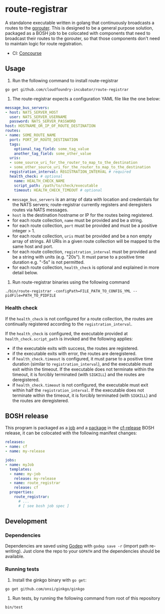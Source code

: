route-registrar
===============

A standalone executable written in golang that continuously broadcasts a routes to the [gorouter](https://github.com/cloudfoundry/gorouter).  This is designed to be a general purpose solution, packaged as a BOSH job to be colocated with components that need to broadcast their routes to the gorouter, so that those components don't need to maintain logic for route registration.

* CI: [Concourse](https://cf-routing.ci.cf-app.com/pipelines/route-registrar)

## Usage

1. Run the following command to install route-registrar
  ```
  go get github.com/cloudfoundry-incubator/route-registrar
  ```

1. The route-registrar expects a configuration YAML file like the one below:
  ```yaml
  message_bus_servers:
  - host: NATS_SERVER_HOST
    user: NATS_SERVER_USERNAME
    password: NATS_SERVER_PASSWORD
  host: HOSTNAME_OR_IP_OF_ROUTE_DESTINATION
  routes:
  - name: SOME_ROUTE_NAME
    port: PORT_OF_ROUTE_DESTINATION
    tags:
      optional_tag_field: some_tag_value
      another_tag_field: some_other_value
    uris:
    - some_source_uri_for_the_router_to_map_to_the_destination
    - some_other_source_uri_for_the_router_to_map_to_the_destination
    registration_interval: REGISTRATION_INTERVAL # required
    health_check: # optional
      name: HEALTH_CHECK_NAME
      script_path: /path/to/check/executable
      timeout: HEALTH_CHECK_TIMEOUT # optional
  ```
  - `message_bus_servers` is an array of data with location and credentials for the NATS servers; route-registrar currently registers and deregisters routes via NATS messages.
  - `host` is the destination hostname or IP for the routes being registered.
  - for each route collection, `name` must be provided and be a string.
  - for each route collection, `port` must be provided and must be a positive integer > 1.
  - for each route collection, `uris` must be provided and be a non empty array of strings.  All URIs in a given route collection will be mapped to the same host and port.
  - for each route collection, `registration_interval` must be provided and be a string with units (e.g. "20s"). It must parse to a positive time duration e.g. "-5s" is not permitted.
  - for each route collection, `health_check` is optional and explained in more detail below.

1. Run route-registrar binaries using the following command
  ```
  ./bin/route-registrar -configPath=FILE_PATH_TO_CONFIG_YML --pidFile=PATH_TO_PIDFILE
  ```

### Health check

If the `health_check` is not configured for a route collection, the routes are continually registered according to the `registration_interval`.

If the `health_check` is configured, the executable provided at `health_check.script_path` is invoked and the following applies:
- if the executable exits with success, the routes are registered.
- if the executable exits with error, the routes are deregistered.
- if `health_check.timeout` is configured, it must parse to a positive time duration (similar to `registration_interval`), and the executable must exit within the timeout. If the executable does not terminate within the timeout, it is forcibly terminated (with `SIGKILL`) and the routes are deregistered.
- if `health_check.timeout` is not configured, the executable must exit within half the `registration_interval`. If the executable does not terminate within the timeout, it is forcibly terminated (with `SIGKILL`) and the routes are deregistered.

## BOSH release

This program is packaged as a [job](https://github.com/cloudfoundry/cf-release/tree/master/jobs/route_registrar) and a [package](https://github.com/cloudfoundry/cf-release/tree/master/packages/route_registrar) in the [cf-release](https://github.com/cloudfoundry/cf-release)
BOSH release, it can be colocated with the following manifest changes:

```yaml
releases:
- name: cf
- name: my-release

jobs:
- name: myJob
  templates:
  - name: my-job
    release: my-release
  - name: route_registrar
    release: cf
  properties:
    route_registrar:
      # ...
      # [ see bosh job spec ]

```

## Development

### Dependencies

Dependencies are saved using [Godep](https://github.com/tools/godep) with `godep save -r` (import path re-writing).
Just clone the repo to your `GOPATH` and the dependencies should be available.

### Running tests

1. Install the ginkgo binary with `go get`:
  ```
  go get github.com/onsi/ginkgo/ginkgo
  ```

1. Run tests, by running the following command from root of this repository
  ```
  bin/test
  ```
